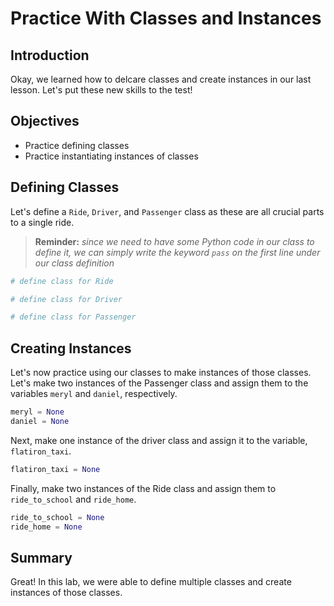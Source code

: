 
# Practice With Classes and Instances

## Introduction
Okay, we learned how to delcare classes and create instances in our last lesson. Let's put these new skills to the test!

## Objectives

* Practice defining classes
* Practice instantiating instances of classes

## Defining Classes


Let's define a `Ride`, `Driver`, and `Passenger` class as these are all crucial parts to a single ride.

> **Reminder:** *since we need to have some Python code in our class to define it, we can simply write the keyword `pass` on the first line under our class definition*


```python
# define class for Ride
```


```python
# define class for Driver
```


```python
# define class for Passenger
```

## Creating Instances

Let's now practice using our classes to make instances of those classes. Let's make two instances of the Passenger class and assign them to the variables `meryl` and `daniel`, respectively.


```python
meryl = None
daniel = None
```

Next, make one instance of the driver class and assign it to the variable, `flatiron_taxi`.


```python
flatiron_taxi = None
```

Finally, make two instances of the Ride class and assign them to `ride_to_school` and `ride_home`. 


```python
ride_to_school = None
ride_home = None
```

## Summary
Great! In this lab, we were able to define multiple classes and create instances of those classes.
